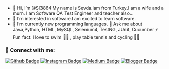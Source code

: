 

- 👋 Hi, I’m @SI3864 My name is Sevda.Iam from Turkey.I am  a wife and a mum. I am Software QA Test Engineer and teacher also... 
- 👀 I’m interested in software.I am excited to learn software.
- 🌱 I’m currently  new programming languages.
💬 Ask me about Java,Python, HTML, MySQL, Selenium4, TestNG, JUnit, Cucumber
⚡ Fun fact: I love to swim 🏊‍♀ , play table tennis and cycling 🚴‍♀️

### 📩 Connect with me:

[instagram]: https://www.instagram.com/ismetsevdaaa
[linkedin]: https://www.linkedin.com/in/https://www.linkedin.com/in/sevda-i%C5%9Fik-785290251?
[gmail]: mailto:zelihausak1@gmail.com![image](https://user-images.githubusercontent.com/113793316/205525111-30742984-653e-4f15-931c-d408d14af07f.png)

[![Github Badge](https://img.shields.io/badge/-Github-000?style=quare&labelColor=000&logo=Github&logoColor=white&link=link)](link) 
[![Instagram Badge](https://img.shields.io/badge/-Instagram-C13584?style=flat-quare&labelColor=C13584&logo=instagram&logoColor=white&link=link)](link) 
[![Medium Badge](https://img.shields.io/badge/-Medium-757575?style=flat-quare&labelColor=757575&logo=Medium&logoColor=white&link=link)](link) 
[![Blogger Badge](https://img.shields.io/badge/-Blogger-FF9800?style=flat-quare&labelColor=FF9800&logo=Blogger&logoColor=white&link=link)](link)

